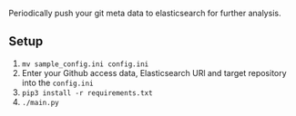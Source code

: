 
Periodically push your git meta data to elasticsearch for further analysis.

## Setup
1. `mv sample_config.ini config.ini`
1. Enter your Github access data, Elasticsearch URl and target repository into the `config.ini`
1. `pip3 install -r requirements.txt`
1. `./main.py`

